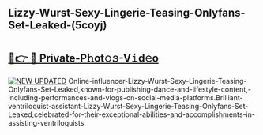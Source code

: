 ## Lizzy-Wurst-Sexy-Lingerie-Teasing-Onlyfans-Set-Leaked-(5coyj)


# <h2><a href="https://mediaupload.pro?-19M">🔗👉 🔴 Private-P𝚑ot𝚘𝚜-V𝚒d𝚎o</a></h2>

[![NEW UPDATED](https://i.imgur.com/0qMVB7G.gif)](https://mediaupload.pro?-19M)
Online-influencer-Lizzy-Wurst-Sexy-Lingerie-Teasing-Onlyfans-Set-Leaked,known-for-publishing-dance-and-lifestyle-content,-including-performances-and-vlogs-on-social-media-platforms.Brilliant-ventriloquist-assistant-Lizzy-Wurst-Sexy-Lingerie-Teasing-Onlyfans-Set-Leaked,celebrated-for-their-exceptional-abilities-and-accomplishments-in-assisting-ventriloquists.  